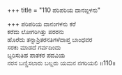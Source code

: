 +++
title = "110 ಪರಿಪರಿಯ ದಾನಙ್ಗಳನು"

+++
ಪರಿಪರಿಯ ದಾನಂಗಳನು ಕರೆ   
ಕರೆದು ಲೋಗರಿಗಿತ್ತು ಪರರನು   
ಹೊರೆದು ತನ್ನಾಶ್ರಿತರನತಿಗಳೆದಾಪ್ತ ಬಾಂಧವರ   
ಸರಕು ಮಾಡದೆ ಗರ್ವದಿಂದು    
ಬ್ಬರಿಸುತಿಹ ಪಾತಕರ ಪದವಿಯ   
ನರಸ ಬಣ್ಣಿಸಲಾರು ಬಲ್ಲರು ಯಮನ ನಗರಿಯಲಿ   ॥110॥
